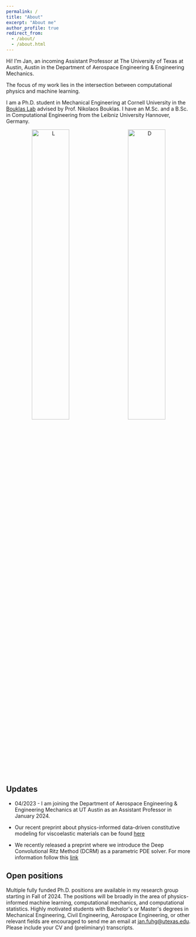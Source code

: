 ```yaml
---
permalink: /
title: "About"
excerpt: "About me"
author_profile: true
redirect_from: 
  - /about/
  - /about.html
---
```






Hi! I’m Jan, an incoming Assistant Professor at The University of Texas at Austin, Austin in the Department of Aerospace Engineering & Engineering Mechanics. 

The focus of my work lies in the intersection between computational physics and machine learning. 

I am a Ph.D. student in Mechanical Engineering at Cornell University in the [Bouklas Lab](https://blogs.cornell.edu/bouklaslab/) advised by Prof. Nikolaos Bouklas. 
I have an M.Sc. and a B.Sc. in Computational Engineering from the Leibniz University Hannover, Germany. 

<p align="center">
  <img alt="L" src="academic/images/unet_ch_PINN_3.png" width="45%">
&nbsp; &nbsp; &nbsp; &nbsp;
  <img alt="D" src="academic/images/unet_ch_PINN_3.png" width="45%">
</p>


## Updates

  * 04/2023 - I am joining the Department of Aerospace Engineering & Engineering Mechanics at UT Austin as an Assistant Professor in January 2024.
    
  * Our recent preprint about physics-informed data-driven constitutive modeling for viscoelastic materials can be found [here](https://arxiv.org/pdf/2304.13897.pdf)

  * We recently released a preprint where we introduce the Deep Convolutional Ritz Method (DCRM) as a parametric PDE solver. For more information follow this [link](https://arxiv.org/pdf/2206.04675.pdf)

## Open positions
Multiple fully funded Ph.D. positions are available in my research group starting in Fall of 2024. The positions will be broadly in the area of physics-informed machine learning, computational mechanics, and computational statistics. Highly motivated students with Bachelor's or Master's degrees in Mechanical Engineering, Civil Engineering, Aerospace Engineering, or other relevant fields are encouraged to send me an email at <jan.fuhg@utexas.edu>. Please include your CV and (preliminary) transcripts.



